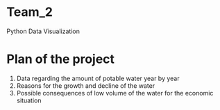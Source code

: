 # Team_2
Python Data Visualization

# Plan of the project

1. Data regarding the amount of potable water year by year
2. Reasons for the growth and decline of the water
3. Possible consequences of low volume of the water for the economic situation
